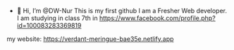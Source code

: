- 👋 Hi, I’m @DW-Nur
This is my first github
I am a Fresher Web developer.
I am studying in class 7th in https://www.facebook.com/profile.php?id=100083283369819

my website: https://verdant-meringue-bae35e.netlify.app
